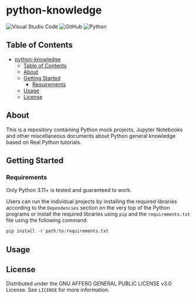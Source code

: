 # python-knowledge

![Visual Studio Code](https://img.shields.io/badge/Visual%20Studio%20Code-0078d7.svg?style=for-the-badge&logo=visual-studio-code&logoColor=white)
![GitHub](https://img.shields.io/badge/github-%23121011.svg?style=for-the-badge&logo=github&logoColor=white)
![Python](https://img.shields.io/badge/python-3670A0?style=for-the-badge&logo=python&logoColor=ffdd54)

## Table of Contents

- [python-knowledge](#python-knowledge)
  - [Table of Contents](#table-of-contents)
  - [About](#about)
  - [Getting Started](#getting-started)
    - [Requirements](#requirements)
  - [Usage](#usage)
  - [License](#license)

## About

This is a repository containing Python mock projects, Jupyter Notebooks and other miscellaneous documents about Python general knowledge based on Real Python tutorials.

## Getting Started

### Requirements

Only Python 3.11+ is tested and guaranteed to work.

Users can run the individual projects by installing the required libraries according to the `Dependencies` section on the very top of the Python programs or install the required libraries using `pip` and the `requirements.txt` file using the following command:

```python
pip install -r path/to/requirements.txt
```

## Usage

## License

Distributed under the GNU AFFERO GENERAL PUBLIC LICENSE v3.0 License. See `LICENSE` for more information.
